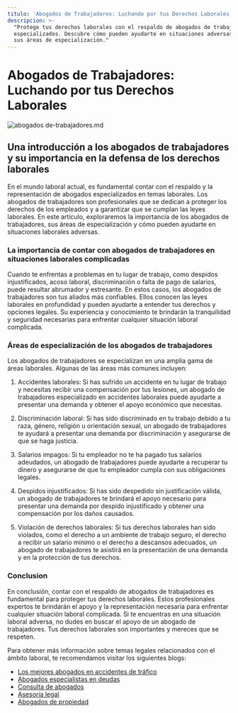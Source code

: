 ```yaml
---
titulo: 'Abogados de Trabajadores: Luchando por tus Derechos Laborales'
descripcion: >-
  "Protege tus derechos laborales con el respaldo de abogados de trabajadores
  especializados. Descubre cómo pueden ayudarte en situaciones adversas y conoce
  sus áreas de especialización."
---
```


# Abogados de Trabajadores: Luchando por tus Derechos Laborales

 ![abogados de-trabajadores.md](./img/abogados-de-trabajadores-1.webp)

## Una introducción a los abogados de trabajadores y su importancia en la defensa de los derechos laborales

En el mundo laboral actual, es fundamental contar con el respaldo y la representación de abogados especializados en temas laborales. Los abogados de trabajadores son profesionales que se dedican a proteger los derechos de los empleados y a garantizar que se cumplan las leyes laborales. En este artículo, exploraremos la importancia de los abogados de trabajadores, sus áreas de especialización y cómo pueden ayudarte en situaciones laborales adversas.

### La importancia de contar con abogados de trabajadores en situaciones laborales complicadas

Cuando te enfrentas a problemas en tu lugar de trabajo, como despidos injustificados, acoso laboral, discriminación o falta de pago de salarios, puede resultar abrumador y estresante. En estos casos, los abogados de trabajadores son tus aliados más confiables. Ellos conocen las leyes laborales en profundidad y pueden ayudarte a entender tus derechos y opciones legales. Su experiencia y conocimiento te brindarán la tranquilidad y seguridad necesarias para enfrentar cualquier situación laboral complicada.

### Áreas de especialización de los abogados de trabajadores

Los abogados de trabajadores se especializan en una amplia gama de áreas laborales. Algunas de las áreas más comunes incluyen:

1. Accidentes laborales: Si has sufrido un accidente en tu lugar de trabajo y necesitas recibir una compensación por tus lesiones, un abogado de trabajadores especializado en accidentes laborales puede ayudarte a presentar una demanda y obtener el apoyo económico que necesitas.

2. Discriminación laboral: Si has sido discriminado en tu trabajo debido a tu raza, género, religión u orientación sexual, un abogado de trabajadores te ayudará a presentar una demanda por discriminación y asegurarse de que se haga justicia.

3. Salarios impagos: Si tu empleador no te ha pagado tus salarios adeudados, un abogado de trabajadores puede ayudarte a recuperar tu dinero y asegurarse de que tu empleador cumpla con sus obligaciones legales.

4. Despidos injustificados: Si has sido despedido sin justificación válida, un abogado de trabajadores te brindará el apoyo necesario para presentar una demanda por despido injustificado y obtener una compensación por los daños causados.




5. Violación de derechos laborales: Si tus derechos laborales han sido violados, como el derecho a un ambiente de trabajo seguro, el derecho a recibir un salario mínimo o el derecho a descansos adecuados, un abogado de trabajadores te asistirá en la presentación de una demanda y en la protección de tus derechos.




### Conclusion




En conclusión, contar con el respaldo de abogados de trabajadores es fundamental para proteger tus derechos laborales. Estos profesionales expertos te brindarán el apoyo y la representación necesaria para enfrentar cualquier situación laboral complicada. Si te encuentras en una situación laboral adversa, no dudes en buscar el apoyo de un abogado de trabajadores. Tus derechos laborales son importantes y mereces que se respeten.




Para obtener más información sobre temas legales relacionados con el ámbito laboral, te recomendamos visitar los siguientes blogs:




- [Los mejores abogados en accidentes de tráfico](los-mejores-abogados-en-accidentes-de-trafico)
- [Abogados especialistas en deudas](abogados-especialistas-en-deudas)
- [Consulta de abogados](consulta-de-abogados)
- [Asesoría legal](asesoria-legal)
- [Abogados de propiedad](abogados-de-propiedades)
